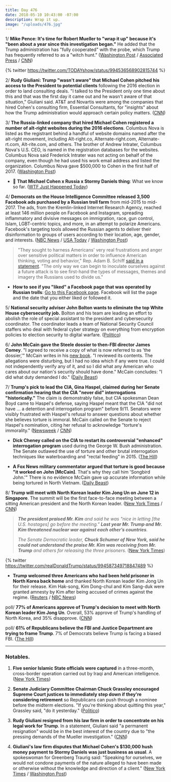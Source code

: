```yaml
---
title: Day 476
date: 2018-05-10 10:43:00 -07:00
description: Wrap it up.
image: "/uploads/476.jpg"
---
```


1/ **Mike Pence: It's time for Robert Mueller to "wrap it up" because it's "been about a year since this investigation began."** He added that the Trump administration has "fully cooperated" with the probe, which Trump has frequently referred to as a "witch hunt." ([Washington Post](https://www.washingtonpost.com/politics/pence-says-its-time-for-special-counsel-to-wrap-up-russia-investigation/2018/05/10/88e17d4e-544a-11e8-9c91-7dab596e8252_story.html) / [Associated Press](https://apnews.com/2c48454c665c4f43bfabaf13a495d660) / [CNN](https://www.cnn.com/2018/05/10/politics/mike-pence-robert-mueller-investigation/index.html))

{% twitter https://twitter.com/TODAYshow/status/994536568902815744 %}

2/ **Rudy Giuliani: Trump "wasn't aware" that Michael Cohen pitched his access to the President to potential clients** following the 2016 election in order to land consulting deals. "I talked to the President only one time about this and that was the first day it came out and he wasn't aware of that situation," Giuliani said. AT&T and Novartis were among the companies that hired Cohen's consulting firm, Essential Consultants, for "insights" about how the Trump administration would approach certain policy matters. ([CNN](https://www.cnn.com/2018/05/10/politics/rudy-giuliani-michael-cohen-trump/index.html))

3/ **The Russia-linked company that hired Michael Cohen registered a number of alt-right websites during the 2016 elections**. Columbus Nova is listed as the registrant behind a handful of website domains named after the alt-right movement, including Alt-right.co, Alternate-right.com, Alternate-rt.com, Alt-rite.com, and others. The brother of Andrew Intrater, Columbus Nova's U.S. CEO, is named in the registration databases for the websites. Columbus Nova said Frederick Intrater was not acting on behalf of the company, even though he had used his work email address and listed the organization. Columbus Nova gave $500,000 to Cohen in the first half of 2017. ([Washington Post](https://www.washingtonpost.com/news/politics/wp/2018/05/09/russia-linked-company-that-hired-michael-cohen-registered-alt-right-websites-during-election/))

* 🚨 **That Michael Cohen x Russia x Stormy Daniels thing**: What we know so far. ([WTF Just Happened Today](https://talk.whatthefuckjusthappenedtoday.com/t/that-michael-cohen-x-russia-x-stormy-daniels-thing/3289))

4/ **Democrats on the House Intelligence Committee released 3,500 Facebook ads purchased by a Russian troll farm** from mid-2015 to mid-2017. The ads, from the Kremlin-linked Internet Research Agency, reached at least 146 million people on Facebook and Instagram, spreading inflammatory and divisive messages on immigration, race, gun control, Islam, LGBT-centric topics, and more, in an attempt to polarize Americans. Facebook's targeting tools allowed the Russian agents to deliver their disinformation to groups of users according to their location, age, gender, and interests. ([NBC News](https://www.nbcnews.com/tech/tech-news/sean-hannity-black-lives-matter-among-targets-russian-influence-campaign-n872926) / [USA Today](https://www.usatoday.com/story/tech/2018/05/10/thousands-russian-bought-facebook-social-media-ads-released-congress/849959001/) / [Washington Post](https://www.washingtonpost.com/news/the-switch/wp/2018/05/10/here-are-the-3400-facebook-ads-purchased-by-russias-online-trolls-during-the-2016-election/))

> "They sought to harness Americans' very real frustrations and anger over sensitive political matters in order to influence American thinking, voting and behavior," Rep. Adam B. Schiff [said in a statement](https://www.washingtonpost.com/news/the-switch/wp/2018/05/10/here-are-the-3400-facebook-ads-purchased-by-russias-online-trolls-during-the-2016-election/). "The only way we can begin to inoculate ourselves against a future attack is to see first-hand the types of messages, themes and imagery the Russians used to divide us."

* **How to see if you "liked" a Facebook page that was operated by Russian trolls**: [Go to this Facebook page](https://www.facebook.com/help/817246628445509?helpref=faq_content). Facebook will list the page and the date that you either liked or followed it.

5/ **National security adviser John Bolton wants to eliminate the top White House cybersecurity job.** Bolton and his team are leading an effort to abolish the role of special assistant to the president and cybersecurity coordinator. The coordinator leads a team of National Security Council staffers who deal with federal cyber strategy on everything from encryption policies to election security to digital warfare. ([Politico](https://www.politico.com/story/2018/05/09/bolton-white-house-cyber-czar-523430))

6/ **John McCain gave the Steele dossier to then-FBI director James Comey**. "I agreed to receive a copy of what is now referred to as 'the dossier,'" McCain writes in his [new book](https://amzn.to/2rwalbK). "I reviewed its contents. The allegations were disturbing, but I had no idea which if any were true. I could not independently verify any of it, and so I did what any American who cares about our nation's security should have done." McCain concludes: "I did what duty demanded I do." ([Daily Beast](https://www.thedailybeast.com/mccain-confirms-he-gave-trump-dossier-to-comey-duty-demanded-i-do-it))

7/ **Trump's pick to lead the CIA, Gina Haspel, claimed during her Senate confirmation hearing that the CIA "never did" interrogations "historically."** The claim is demonstrably false, but CIA spokesman Dean Boyd came to Haspel's defense, saying Haspel meant that the CIA "did not have ... a detention and interrogation program" before 9/11. Senators were visibly frustrated with Haspel's refusal to answer questions about whether she believes torture is immoral. McCain called on the Senate to reject Haspel's nomination, citing her refusal to acknowledge "torture's immorality." ([Newsweek](http://www.newsweek.com/trump-cia-pick-haspel-nominee-torture-911-waterboarding-918423) / [CNN](https://www.cnn.com/2018/05/09/politics/john-mccain-gina-haspel-cia/index.html))

* **Dick Cheney called on the CIA to restart its controversial "enhanced" interrogation program** used during the George W. Bush administration. The Senate outlawed the use of torture and other brutal interrogation techniques like waterboarding and "rectal feeding" in 2015. ([The Hill](http://thehill.com/homenews/news/387109-cheney-calls-for-the-us-to-restart-enhanced-interrogation-programs))

* **A Fox News military commentator argued that torture is good because "it worked on John \[McCain\]**. That's why they call him 'Songbird John.'" There is no evidence McCain gave up accurate information while being tortured in North Vietnam. ([Daily Beast](https://www.thedailybeast.com/fox-news-military-analyst-torture-is-good-it-worked-on-john-mccain))

8/ **Trump will meet with North Korean leader Kim Jong Un on June 12 in Singapore**. The summit will be the first face-to-face meeting between a sitting American president and the North Korean leader. ([New York Times](https://www.nytimes.com/2018/05/10/world/asia/trump-north-korea-singapore.html) / [CNN](https://www.cnn.com/2018/05/10/politics/singapore-donald-trump-kim-jong-un/index.html))

> ***The president praised Mr. Kim** and said he was "nice in letting \[the U.S. hostages\] go before the meeting." **Last year Mr. Trump and Mr. Kim threatened nuclear war against each other’s countries**.*
>
> *The Senate Democratic leader, **Chuck Schumer of New York, said he could not understand the praise Mr. Kim was receiving from Mr. Trump** and others for releasing the three prisoners.* ([New York Times](https://www.nytimes.com/2018/05/10/world/asia/trump-north-korea-singapore.html))

{% twitter https://twitter.com/realDonaldTrump/status/994587349718847489 %}

* **Trump welcomed three Americans who had been held prisoner in North Korea back home** and thanked North Korean leader Kim Jong Un for their release. Kim Hak-song, Kim Dong-chul and Kim Sang-duk were granted amnesty by Kim after being accused of crimes against the regime. ([Reuters](https://www.reuters.com/article/us-northkorea-usa-prisoners/americans-prisoners-released-by-north-korea-land-in-washington-idUSKBN1IB0A2) / [NBC News](https://www.nbcnews.com/politics/donald-trump/trump-greets-americans-detainees-freed-north-korea-n872876))

poll/ **77% of Americans approve of Trump's decision to meet with North Korean leader Kim Jong Un**. Overall, 53% approve of Trump's handling of North Korea, and 35% disapprove. ([CNN](https://www.cnn.com/2018/05/10/politics/cnn-poll-north-korea-trump-approval-rises/index.html))

poll/ **61% of Republicans believe the FBI and Justice Department are trying to frame Trump**. 7% of Democrats believe Trump is facing a biased FBI. ([The Hill](http://thehill.com/homenews/news/387089-poll-majority-of-republicans-say-fbi-is-framing-trump))

---

### Notables.

1. **Five senior Islamic State officials were captured** in a three-month, cross-border operation carried out by Iraqi and American intelligence. ([New York Times](https://www.nytimes.com/2018/05/09/world/middleeast/iraq-isis-islamic-state-arrest.html))

2. **Senate Judiciary Committee Chairman Chuck Grassley encouraged Supreme Court justices to immediately step down if they're considering retirement** so Republicans can push through a nominee before the midterm elections. "If you're thinking about quitting this year," Grassley said, "do it yesterday." ([Politico](https://www.politico.com/story/2018/05/10/chuck-grassley-supreme-court-retirement-579901))

3. **Rudy Giuliani resigned from his law firm in order to concentrate on his legal work for Trump**. In a statement, Giuliani said "a permanent resignation" would be in the best interest of the country due to "the pressing demands of the Mueller investigation." ([CNN](https://www.cnn.com/2018/05/10/politics/rudy-giuliani-law-firm/index.html))

4. **Giuliani's law firm disputes that Michael Cohen's $130,000 hush money payment to Stormy Daniels was just business as usual**. A spokeswoman for Greenberg Traurig said: "Speaking for ourselves, we would not condone payments of the nature alleged to have been made or otherwise without the knowledge and direction of a client." ([New York Times](https://www.nytimes.com/2018/05/10/us/politics/rudy-giuliani-resigns-law-firm-greenberg-traurig.html)  / [Washington Post](https://www.washingtonpost.com/news/the-fix/wp/2018/05/10/rudy-giulianis-comments-wont-stop-coming-back-to-bite-him/))